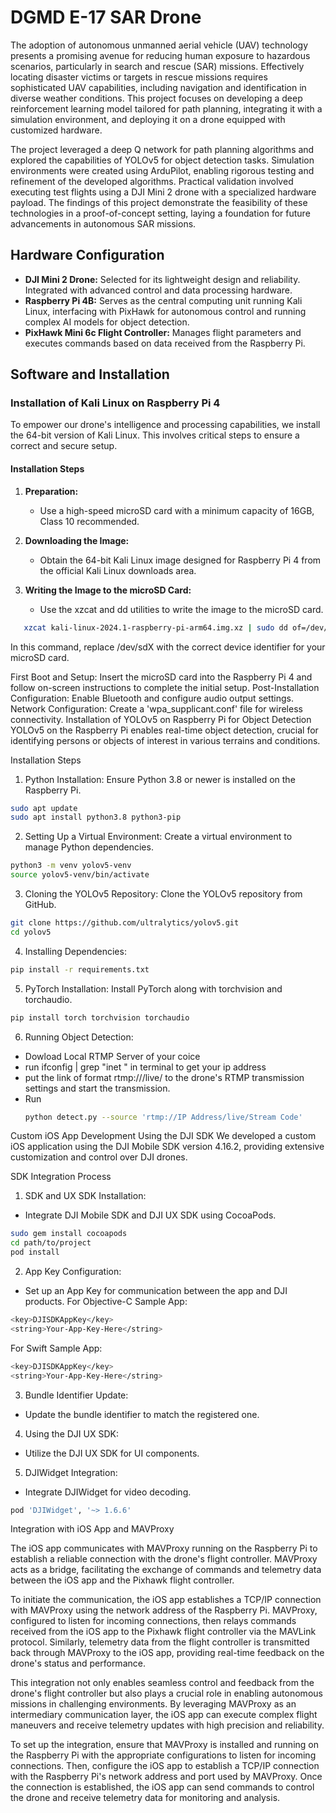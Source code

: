 # DGMD E-17 SAR Drone
The adoption of autonomous unmanned aerial vehicle (UAV) technology presents a promising avenue for reducing human exposure to hazardous scenarios, particularly in search and rescue (SAR) missions. Effectively locating disaster victims or targets in rescue missions requires sophisticated UAV capabilities, including navigation and identification in diverse weather conditions. This project focuses on developing a deep reinforcement learning model tailored for path planning, integrating it with a simulation environment, and deploying it on a drone equipped with customized hardware.

The project leveraged a deep Q network for path planning algorithms and explored the capabilities of YOLOv5 for object detection tasks. Simulation environments were created using ArduPilot, enabling rigorous testing and refinement of the developed algorithms. Practical validation involved executing test flights using a DJI Mini 2 drone with a specialized hardware payload. The findings of this project demonstrate the feasibility of these technologies in a proof-of-concept setting, laying a foundation for future advancements in autonomous SAR missions.

## Hardware Configuration

- **DJI Mini 2 Drone:** Selected for its lightweight design and reliability. Integrated with advanced control and data processing hardware.
- **Raspberry Pi 4B:** Serves as the central computing unit running Kali Linux, interfacing with PixHawk for autonomous control and running complex AI models for object detection.
- **PixHawk Mini 6c Flight Controller:** Manages flight parameters and executes commands based on data received from the Raspberry Pi.

## Software and Installation

### Installation of Kali Linux on Raspberry Pi 4

To empower our drone's intelligence and processing capabilities, we install the 64-bit version of Kali Linux. This involves critical steps to ensure a correct and secure setup.

#### Installation Steps

1. **Preparation:**
   - Use a high-speed microSD card with a minimum capacity of 16GB, Class 10 recommended.

2. **Downloading the Image:**
   - Obtain the 64-bit Kali Linux image designed for Raspberry Pi 4 from the official Kali Linux downloads area.

3. **Writing the Image to the microSD Card:**
   - Use the xzcat and dd utilities to write the image to the microSD card.
```bash
   xzcat kali-linux-2024.1-raspberry-pi-arm64.img.xz | sudo dd of=/dev/sdX bs=4M status=progress
```
In this command, replace /dev/sdX with the correct device identifier for your microSD card.

First Boot and Setup:
Insert the microSD card into the Raspberry Pi 4 and follow on-screen instructions to complete the initial setup.
Post-Installation Configuration:
Enable Bluetooth and configure audio output settings.
Network Configuration:
Create a 'wpa_supplicant.conf' file for wireless connectivity.
Installation of YOLOv5 on Raspberry Pi for Object Detection
YOLOv5 on the Raspberry Pi enables real-time object detection, crucial for identifying persons or objects of interest in various terrains and conditions.

Installation Steps

1. Python Installation:
Ensure Python 3.8 or newer is installed on the Raspberry Pi.
```bash
sudo apt update
sudo apt install python3.8 python3-pip
```
2. Setting Up a Virtual Environment:
Create a virtual environment to manage Python dependencies.
```bash
python3 -m venv yolov5-venv
source yolov5-venv/bin/activate
```
3. Cloning the YOLOv5 Repository:
Clone the YOLOv5 repository from GitHub.
```bash
git clone https://github.com/ultralytics/yolov5.git
cd yolov5
```
4. Installing Dependencies:
```bash
pip install -r requirements.txt
```
5. PyTorch Installation:
Install PyTorch along with torchvision and torchaudio.
```bash
pip install torch torchvision torchaudio
```
6. Running Object Detection:
- Dowload Local RTMP Server of your coice
- run ifconfig | grep "inet " in terminal to get your ip address
- put the link of format rtmp://<IP ADDRESS>/live/<Stream Code> to the drone's RTMP transmission settings and start the transmission.
- Run
  ```bash
  python detect.py --source 'rtmp://IP Address/live/Stream Code'
  ```

Custom iOS App Development Using the DJI SDK
We developed a custom iOS application using the DJI Mobile SDK version 4.16.2, providing extensive customization and control over DJI drones.

SDK Integration Process

1. SDK and UX SDK Installation:
- Integrate DJI Mobile SDK and DJI UX SDK using CocoaPods.
```bash
sudo gem install cocoapods
cd path/to/project
pod install
```
2. App Key Configuration:
- Set up an App Key for communication between the app and DJI products.
For Objective-C Sample App:
```bash
<key>DJISDKAppKey</key>
<string>Your-App-Key-Here</string>
```
For Swift Sample App:
```bash
<key>DJISDKAppKey</key>
<string>Your-App-Key-Here</string>
```
3. Bundle Identifier Update:
- Update the bundle identifier to match the registered one.
4. Using the DJI UX SDK:
- Utilize the DJI UX SDK for UI components.
5. DJIWidget Integration:
- Integrate DJIWidget for video decoding.
```bash
pod 'DJIWidget', '~> 1.6.6'
```
Integration with iOS App and MAVProxy

The iOS app communicates with MAVProxy running on the Raspberry Pi to establish a reliable connection with the drone's flight controller. MAVProxy acts as a bridge, facilitating the exchange of commands and telemetry data between the iOS app and the Pixhawk flight controller.

To initiate the communication, the iOS app establishes a TCP/IP connection with MAVProxy using the network address of the Raspberry Pi. MAVProxy, configured to listen for incoming connections, then relays commands received from the iOS app to the Pixhawk flight controller via the MAVLink protocol. Similarly, telemetry data from the flight controller is transmitted back through MAVProxy to the iOS app, providing real-time feedback on the drone's status and performance.

This integration not only enables seamless control and feedback from the drone's flight controller but also plays a crucial role in enabling autonomous missions in challenging environments. By leveraging MAVProxy as an intermediary communication layer, the iOS app can execute complex flight maneuvers and receive telemetry updates with high precision and reliability.

To set up the integration, ensure that MAVProxy is installed and running on the Raspberry Pi with the appropriate configurations to listen for incoming connections. Then, configure the iOS app to establish a TCP/IP connection with the Raspberry Pi's network address and port used by MAVProxy. Once the connection is established, the iOS app can send commands to control the drone and receive telemetry data for monitoring and analysis.
